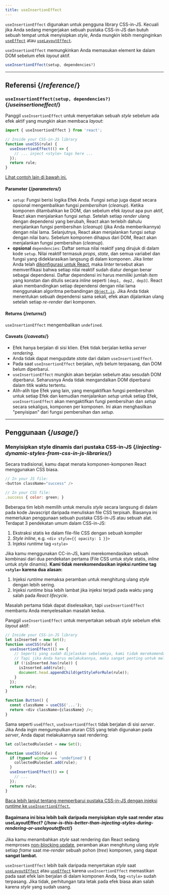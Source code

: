```yaml
---
title: useInsertionEffect
---
```


<Pitfall>

`useInsertionEffect` digunakan untuk pengguna library CSS-in-JS. Kecuali jika Anda sedang mengerjakan sebuah pustaka CSS-in-JS dan butuh sebuah tempat untuk menyisipkan *style*, Anda mungkin lebih menginginkan [`useEffect`](/reference/react/useEffect) atau [`useLayoutEffect`](/reference/react/useLayoutEffect).

</Pitfall>

<Intro>

`useInsertionEffect` memungkinkan Anda memasukan element ke dalam DOM sebelum efek *layout* aktif.

```js
useInsertionEffect(setup, dependencies?)
```

</Intro>

<InlineToc />

---

## Referensi {/*reference*/}

### `useInsertionEffect(setup, dependencies?)` {/*useinsertioneffect*/}

Panggil `useInsertionEffect` untuk menyertakan sebuah *style* sebelum ada efek aktif yang mungkin akan membaca *layout*:

```js
import { useInsertionEffect } from 'react';

// Inside your CSS-in-JS library
function useCSS(rule) {
  useInsertionEffect(() => {
    // ... inject <style> tags here ...
  });
  return rule;
}
```

[Lihat contoh lain di bawah ini.](#usage)

#### Parameter {/*parameters*/}

* `setup`: Fungsi berisi logika Efek Anda. Fungsi *setup* juga dapat secara opsional mengembalikan fungsi *pembersihan* (*cleanup*). Ketika komponen ditambahkan ke DOM, dan sebelum efek *layout* apa pun aktif, React akan menjalankan fungsi *setup*. Setelah setiap *render* ulang dengan dependensi yang berubah, React akan terlebih dahulu menjalankan fungsi pembersihan (*cleanup*) (jika Anda memberikannya) dengan nilai lama. Selanjutnya, React akan menjalankan fungsi *setup* dengan nilai baru. Sebelum komponen dihapus dari DOM, React akan menjalankan fungsi pembersihan (*cleanup*).
* **opsional** `dependencies`: Daftar semua nilai reaktif yang dirujuk di dalam kode `setup`. Nilai reaktif termasuk *props*, *state*, dan semua variabel dan fungsi yang dideklarasikan langsung di dalam komponen. Jika linter Anda telah [dikonfigurasi untuk React](/learn/editor-setup#linting), maka *linter* tersebut akan memverifikasi bahwa setiap nilai reaktif sudah diatur dengan benar sebagai dependensi. Daftar dependensi ini harus memiliki jumlah *item* yang konstan dan ditulis secara *inline* seperti `[dep1, dep2, dep3]`. React akan membandingkan setiap dependensi dengan nilai lama menggunakan algoritma perbandingan [`Object.is`](https://developer.mozilla.org/en-US/docs/Web/JavaScript/Reference/Global_Objects/Object/is). Jika Anda tidak menentukan sebuah dependensi sama sekali, efek akan dijalankan ulang setelah setiap *re-render* dari komponen.

#### Returns {/*returns*/}

`useInsertionEffect` mengembalikan `undefined`.

#### Caveats {/*caveats*/}

* Efek hanya berjalan di sisi klien. Efek tidak berjalan ketika *server rendering*.
* Anda tidak dapat mengupdate *state* dari dalam `useInsertionEffect`.
* Pada saat `useInsertionEffect` berjalan, *refs* belum  terpasang, dan DOM belum diperbarui.
* `useInsertionEffect` mungkin akan berjalan sebelum atau sesudah DOM diperbarui. Seharusnya Anda tidak mengandalkan DOM diperbarui dalam titik waktu tertentu.
* Alih-alih tipe Efek yang lain, yang mengaktifkan fungsi pembersihan untuk setiap Efek dan kemudian menjalankan *setup* untuk setiap Efek, `useInsertionEffect` akan mengaktifkan fungi pembersihan dan *setup* secara sekaligus, komponen per komponen. Ini akan menghasilkan "penyisipan" dari fungsi pembersihan dan *setup*.
---

## Penggunaan {/*usage*/}

### Menyisipkan style dinamis dari pustaka CSS-in-JS {/*injecting-dynamic-styles-from-css-in-js-libraries*/}

Secara tradisional, kamu dapat menata komponen-komponen React menggunakan CSS biasa.

```js
// In your JS file:
<button className="success" />

// In your CSS file:
.success { color: green; }
```

Beberapa tim lebih memilih untuk menulis *style* secara langsung di dalam pada kode Javascript daripada menuliskan file CSS terpisah. Biasanya ini memerlukan penggunaan sebuah pustaka CSS-in-JS atau sebuah alat. Terdapat 3 pendekatan umum dalam CSS-in-JS:

1. Ekstraksi statis ke dalam file-file CSS dengan sebuah kompiler
2. *Style* *inline*, e.g. `<div style={{ opacity: 1 }}>`
3. Injeksi *runtime* tag `<style>`

Jika kamu menggunakan CC-in-JS, kami merekomendasikan sebuah kombinasi dari dua pendekatan pertama (File CSS untuk *style* statis, *inline* untuk *style* dinamis). **Kami tidak merekomendasikan injeksi *runtime* tag `<style>` karena dua alasan:**

1. Injeksi *runtime* memaksa peramban untuk menghitung ulang *style* dengan lebih sering.
2. Injeksi *runtime* bisa lebih lambat jika injeksi terjadi pada waktu yang salah pada *React lifecycle*.

Masalah pertama tidak dapat diselesaikan, tapi `useInsertionEffect` membantu Anda menyelesaikan masalah kedua.

Panggil `useInsertionEffect` untuk menyertakan sebuah *style* sebelum efek *layout* aktif:

```js {4-11}
// Inside your CSS-in-JS library
let isInserted = new Set();
function useCSS(rule) {
  useInsertionEffect(() => {
    // Seperti yang sudah dijelaskan sebelumnya, kami tidak merekomendasikan injeksi *runtime* dari tag <style>.
    // Tapi jika Anda harus melakukannya, maka sangat penting untuk melakukannya di dalam useInsertionEffect.
    if (!isInserted.has(rule)) {
      isInserted.add(rule);
      document.head.appendChild(getStyleForRule(rule));
    }
  });
  return rule;
}

function Button() {
  const className = useCSS('...');
  return <div className={className} />;
}
```

Sama seperti `useEffect`, `useInsertionEffect` tidak berjalan di sisi *server*. Jika Anda ingin mengumpulkan aturan CSS yang telah digunakan pada *server*, Anda dapat melakukannya saat rendering:

```js {1,4-6}
let collectedRulesSet = new Set();

function useCSS(rule) {
  if (typeof window === 'undefined') {
    collectedRulesSet.add(rule);
  }
  useInsertionEffect(() => {
    // ...
  });
  return rule;
}
```

[Baca lebih lanjut tentang memperbarui pustaka CSS-in-JS dengan injeksi *runtime* ke `useInsertionEffect`.](https://github.com/reactwg/react-18/discussions/110)

<DeepDive>

#### Bagaimana ini bisa lebih baik daripada menyisipkan style saat render atau useLayoutEffect? {/*how-is-this-better-than-injecting-styles-during-rendering-or-uselayouteffect*/}

Jika kamu menambahkan *style* saat rendering dan React sedang memproses [non-blocking update,](/reference/react/useTransition#marking-a-state-update-as-a-non-blocking-transition) peramban akan menghitung ulang *style* setiap *frame* saat me-*render* sebuah pohon (*tree*) komponen, yang dapat **sangat lambat.**

`useInsertionEffect` lebih baik daripada menyertakan *style* saat [`useLayoutEffect`](/reference/react/useLayoutEffect) atau [`useEffect`](/reference/react/useEffect) karena `useInsertionEffect` memastikan pada saat efek lain berjalan di dalam komponen Anda, tag `<style>` sudah terpasang. Jika tidak, perhitungan tata letak pada efek biasa akan salah karena *style* yang sudah usang.

</DeepDive>
